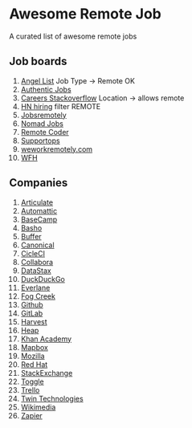 Awesome Remote Job
==================

A curated list of awesome remote jobs

## Job boards
  1. [Angel List](https://angel.co/jobs) Job Type -> Remote OK
  1. [Authentic Jobs](http://www.authenticjobs.com/)
  1. [Careers Stackoverflow](http://careers.stackoverflow.com/) Location -> allows remote
  1. [HN hiring](http://hnhiring.me/) filter REMOTE
  1. [Jobsremotely](https://jobsremotely.com)
  1. [Nomad Jobs](http://nomadjobs.io/)
  1. [Remote Coder](http://remotecoder.io)
  1. [Supportops](http://jobs.supportops.co/category/remote/)
  1. [weworkremotely.com](https://weworkremotely.com/)
  1. [WFH](https://www.wfh.io/)

## Companies
  1. [Articulate](https://www.articulate.com/company/careers.php)
  1. [Automattic](http://automattic.com/work-with-us/)
  1. [BaseCamp](https://basecamp.com/team)
  1. [Basho](http://bashojobs.theresumator.com)
  1. [Buffer](http://jobs.bufferapp.com/)
  1. [Canonical](http://www.canonical.com/careers/all-vacancies)
  1. [CicleCI](https://circleci.com/jobs#engineer)
  1. [Collabora](https://www.collabora.com/about-us/careers.html)
  1. [DataStax](http://www.datastax.com/company/careers)
  1. [DuckDuckGo](https://duck.co/help/company/hiring)
  1. [Everlane](https://www.everlane.com/jobs)
  1. [Fog Creek](http://www.fogcreek.com/careers/)
  1. [Github](https://github.com/about/jobs)
  1. [GitLab](https://about.gitlab.com/jobs/)
  1. [Harvest](https://www.getharvest.com/careers)
  1. [Heap](https://heapanalytics.com/jobs)
  1. [Khan Academy](https://www.khanacademy.org/careers)
  1. [Mapbox](https://www.mapbox.com/jobs/)
  1. [Mozilla](https://careers.mozilla.org/en-US/listings/)
  1. [Red Hat](http://jobs.redhat.com/)
  1. [StackExchange](http://stackexchange.com/work-here)
  1. [Toggle](http://jobs.toggl.com/)
  1. [Trello](https://trello.com/jobs)
  1. [Twin Technologies](https://www.twintechs.com/about-us/contact-us/careers/)
  1. [Wikimedia](http://wikimediafoundation.org/wiki/Work_with_us)
  1. [Zapier](https://zapier.com/jobs/)
